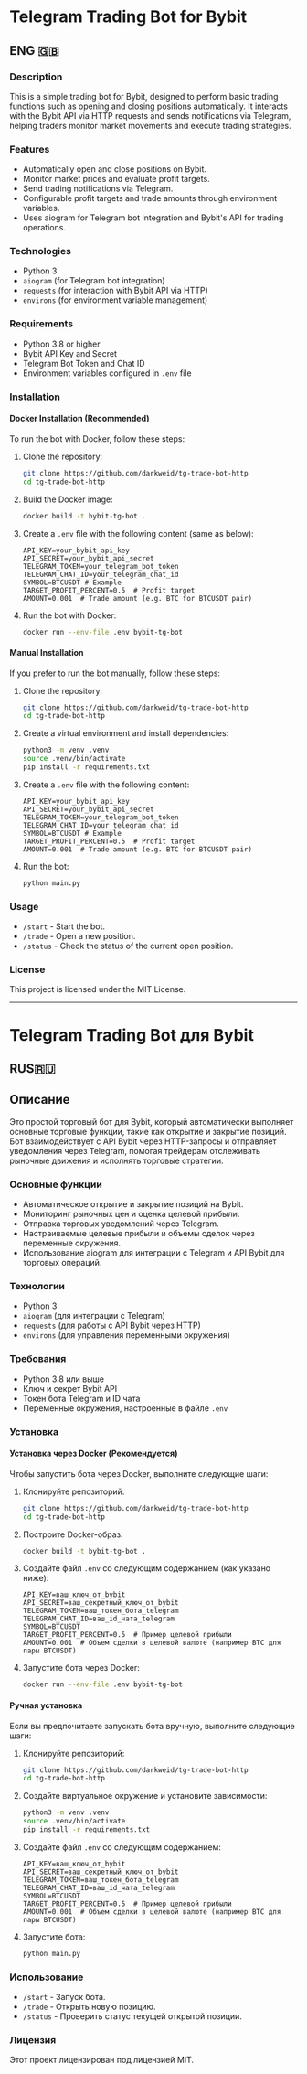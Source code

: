 # Telegram Trading Bot for Bybit

## ENG 🇬🇧

### Description
This is a simple trading bot for Bybit, designed to perform basic trading functions such as opening and closing positions automatically. It interacts with the Bybit API via HTTP requests and sends notifications via Telegram, helping traders monitor market movements and execute trading strategies.

### Features
- Automatically open and close positions on Bybit.
- Monitor market prices and evaluate profit targets.
- Send trading notifications via Telegram.
- Configurable profit targets and trade amounts through environment variables.
- Uses aiogram for Telegram bot integration and Bybit's API for trading operations.

### Technologies
- Python 3
- `aiogram` (for Telegram bot integration)
- `requests` (for interaction with Bybit API via HTTP)
- `environs` (for environment variable management)

### Requirements
- Python 3.8 or higher
- Bybit API Key and Secret
- Telegram Bot Token and Chat ID
- Environment variables configured in `.env` file

### Installation
#### Docker Installation (Recommended)

To run the bot with Docker, follow these steps:

1. Clone the repository:
    ```bash
    git clone https://github.com/darkweid/tg-trade-bot-http
    cd tg-trade-bot-http
    ```

2. Build the Docker image:
    ```bash
    docker build -t bybit-tg-bot .
    ```

3. Create a `.env` file with the following content (same as below):
    ```
    API_KEY=your_bybit_api_key
    API_SECRET=your_bybit_api_secret
    TELEGRAM_TOKEN=your_telegram_bot_token
    TELEGRAM_CHAT_ID=your_telegram_chat_id
    SYMBOL=BTCUSDT # Example
    TARGET_PROFIT_PERCENT=0.5  # Profit target
    AMOUNT=0.001  # Trade amount (e.g. BTC for BTCUSDT pair)
    ```

4. Run the bot with Docker:
    ```bash
    docker run --env-file .env bybit-tg-bot
    ```

#### Manual Installation

If you prefer to run the bot manually, follow these steps:

1. Clone the repository:
    ```bash
    git clone https://github.com/darkweid/tg-trade-bot-http
    cd tg-trade-bot-http
    ```

2. Create a virtual environment and install dependencies:
    ```bash
    python3 -m venv .venv
    source .venv/bin/activate
    pip install -r requirements.txt
    ```

3. Create a `.env` file with the following content:
    ```
    API_KEY=your_bybit_api_key
    API_SECRET=your_bybit_api_secret
    TELEGRAM_TOKEN=your_telegram_bot_token
    TELEGRAM_CHAT_ID=your_telegram_chat_id
    SYMBOL=BTCUSDT # Example
    TARGET_PROFIT_PERCENT=0.5  # Profit target
    AMOUNT=0.001  # Trade amount (e.g. BTC for BTCUSDT pair)
    ```

4. Run the bot:
    ```bash
    python main.py
    ```

### Usage
- `/start` - Start the bot.
- `/trade` - Open a new position.
- `/status` - Check the status of the current open position.

### License
This project is licensed under the MIT License.

---

# Telegram Trading Bot для Bybit

## RUS🇷🇺

## Описание
Это простой торговый бот для Bybit, который автоматически выполняет основные торговые функции, такие как открытие и закрытие позиций. Бот взаимодействует с API Bybit через HTTP-запросы и отправляет уведомления через Telegram, помогая трейдерам отслеживать рыночные движения и исполнять торговые стратегии.

### Основные функции
- Автоматическое открытие и закрытие позиций на Bybit.
- Мониторинг рыночных цен и оценка целевой прибыли.
- Отправка торговых уведомлений через Telegram.
- Настраиваемые целевые прибыли и объемы сделок через переменные окружения.
- Использование aiogram для интеграции с Telegram и API Bybit для торговых операций.

### Технологии
- Python 3
- `aiogram` (для интеграции с Telegram)
- `requests` (для работы с API Bybit через HTTP)
- `environs` (для управления переменными окружения)

### Требования
- Python 3.8 или выше
- Ключ и секрет Bybit API
- Токен бота Telegram и ID чата
- Переменные окружения, настроенные в файле `.env`

### Установка
#### Установка через Docker (Рекомендуется)

Чтобы запустить бота через Docker, выполните следующие шаги:

1. Клонируйте репозиторий:
    ```bash
    git clone https://github.com/darkweid/tg-trade-bot-http
    cd tg-trade-bot-http
    ```

2. Построите Docker-образ:
    ```bash
    docker build -t bybit-tg-bot .
    ```

3. Создайте файл `.env` со следующим содержанием (как указано ниже):
    ```
    API_KEY=ваш_ключ_от_bybit
    API_SECRET=ваш_секретный_ключ_от_bybit
    TELEGRAM_TOKEN=ваш_токен_бота_telegram
    TELEGRAM_CHAT_ID=ваш_id_чата_telegram
    SYMBOL=BTCUSDT
    TARGET_PROFIT_PERCENT=0.5  # Пример целевой прибыли
    AMOUNT=0.001  # Объем сделки в целевой валюте (например BTC для пары BTCUSDT)
    ```

4. Запустите бота через Docker:
    ```bash
    docker run --env-file .env bybit-tg-bot
    ```

#### Ручная установка

Если вы предпочитаете запускать бота вручную, выполните следующие шаги:

1. Клонируйте репозиторий:
    ```bash
    git clone https://github.com/darkweid/tg-trade-bot-http
    cd tg-trade-bot-http
    ```

2. Создайте виртуальное окружение и установите зависимости:
    ```bash
    python3 -m venv .venv
    source .venv/bin/activate
    pip install -r requirements.txt
    ```

3. Создайте файл `.env` со следующим содержанием:
    ```
    API_KEY=ваш_ключ_от_bybit
    API_SECRET=ваш_секретный_ключ_от_bybit
    TELEGRAM_TOKEN=ваш_токен_бота_telegram
    TELEGRAM_CHAT_ID=ваш_id_чата_telegram
    SYMBOL=BTCUSDT
    TARGET_PROFIT_PERCENT=0.5  # Пример целевой прибыли
    AMOUNT=0.001  # Объем сделки в целевой валюте (например BTC для пары BTCUSDT)
    ```

4. Запустите бота:
    ```bash
    python main.py
    ```

### Использование
- `/start` - Запуск бота.
- `/trade` - Открыть новую позицию.
- `/status` - Проверить статус текущей открытой позиции.

### Лицензия
Этот проект лицензирован под лицензией MIT.
